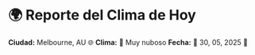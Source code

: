 # 🌍 Reporte del Clima de Hoy

**Ciudad:** Melbourne, AU 🌐
**Clima:** 🌈 Muy nuboso
**Fecha:** 📅 30, 05, 2025 🚀
